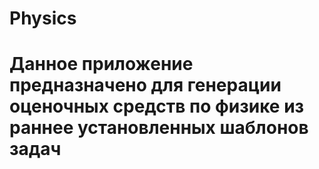 # Physics
# Данное приложение предназначено для генерации оценочных средств по физике из раннее установленных шаблонов задач
